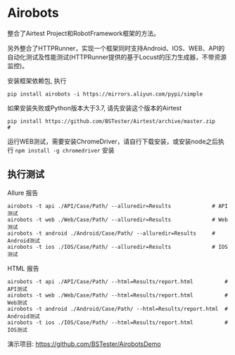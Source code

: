 # Airobots

整合了Airtest Project和RobotFramework框架的方法。

另外整合了HTTPRunner，实现一个框架同时支持Android、IOS、WEB、API的自动化测试及性能测试(HTTPRunner提供的基于Locust的压力生成器，不带资源监控)。

安装框架依赖包, 执行

```
pip install airobots -i https://mirrors.aliyun.com/pypi/simple
```

如果安装失败或Python版本大于3.7, 请先安装这个版本的Airtest

```
pip install https://github.com/BSTester/Airtest/archive/master.zip          # 
```

运行WEB测试，需要安装ChromeDriver，请自行下载安装，或安装node之后执行 `npm install -g chromedriver` 安装

## 执行测试 

Allure 报告
```
airobots -t api ./API/Case/Path/ --alluredir=Results             # API测试
airobots -t web ./Web/Case/Path/ --alluredir=Results             # Web测试
airobots -t android ./Android/Case/Path/ --alluredir=Results     # Android测试
airobots -t ios ./IOS/Case/Path/ --alluredir=Results             # IOS测试
```

HTML 报告
```
airobots -t api ./API/Case/Path/ --html=Results/report.html          # API测试
airobots -t web ./Web/Case/Path/ --html=Results/report.html          # Web测试
airobots -t android ./Android/Case/Path/ --html=Results/report.html  # Android测试
airobots -t ios ./IOS/Case/Path/ --html=Results/report.html          # IOS测试
```

演示项目: https://github.com/BSTester/AirobotsDemo